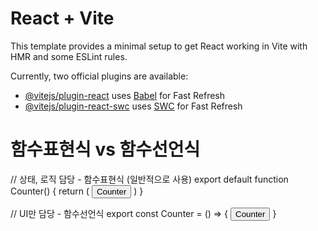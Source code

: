# React + Vite

This template provides a minimal setup to get React working in Vite with HMR and some ESLint rules.

Currently, two official plugins are available:

- [@vitejs/plugin-react](https://github.com/vitejs/vite-plugin-react/blob/main/packages/plugin-react/README.md) uses [Babel](https://babeljs.io/) for Fast Refresh
- [@vitejs/plugin-react-swc](https://github.com/vitejs/vite-plugin-react-swc) uses [SWC](https://swc.rs/) for Fast Refresh


# 함수표현식 vs 함수선언식
// 상태, 로직 담당 - 함수표현식 (일반적으로 사용)
export default function Counter() {
  return (
    <button>Counter</button>
  )
}

// UI만 담당 - 함수선언식
export const Counter = () => {
    <button>Counter</button>
}

<!-- export default Counter; -->

